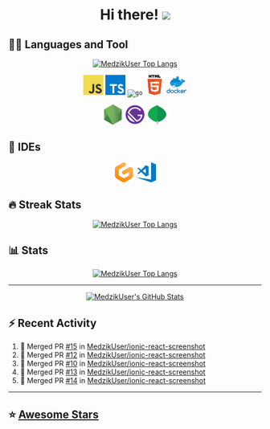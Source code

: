 <h1 align="center">
  Hi there!
  <img src="https://media.giphy.com/media/hvRJCLFzcasrR4ia7z/giphy.gif" width="28">
</h1>

## 👨‍💻 Languages and Tool

<p align="center">
  <a href="https://github.com/anuraghazra/github-readme-stats">
    <img alt="MedzikUser Top Langs" src="https://github-readme-stats.vercel.app/api/top-langs/?username=MedzikUser&theme=radical&count_private=true&layout=compact" />
  </a>
</p>

<p align="center">
  <code><img src="https://raw.githubusercontent.com/github/explore/main/topics/javascript/javascript.png" alt="javascript" width="40" height="40" /></code>
  <code><img src="https://raw.githubusercontent.com/github/explore/main/topics/typescript/typescript.png" alt="typescript" width="40" height="40" /></code>
  <code><img src="https://golang.org/doc/gopher/favicon.svg" alt="go" width="40" height="40" /></code>
  <code><img src="https://raw.githubusercontent.com/github/explore/main/topics/html/html.png" alt="html" width="40" height="40" /></code>
  <code><img src="https://raw.githubusercontent.com/github/explore/main/topics/docker/docker.png" alt="docker" width="40" height="40" /></code>
</p>

<p align="center">
  <code><img src="https://raw.githubusercontent.com/github/explore/main/topics/nodejs/nodejs.png" alt="nodejs" width="40" height="40" /></code>
  <code><img src="https://raw.githubusercontent.com/github/explore/main/topics/gatsby/gatsby.png" alt="gatsby" width="40" height="40" /></code>
  <code><img src="icons/mongodb/mongodb.svg" alt="mongodb" width="40" height="40" /></code>
</p>

## 📝 IDEs

<p align="center">
  <code><img src="https://raw.githubusercontent.com/github/explore/main/topics/gitpod/gitpod.png" alt="gitpod" width="40" height="40" /></code>
  <code><img src="https://raw.githubusercontent.com/github/explore/main/topics/visual-studio-code/visual-studio-code.png" alt="vscode" width="40" height="40" /></code>
</p>

## 🔥 Streak Stats

<p align="center">
  <a href="https://git.io/streak-stats">
    <img alt="MedzikUser Top Langs" src="https://github-readme-streak-stats.herokuapp.com/?user=MedzikUser&theme=dracula" />
  </a>
</p>

## 📊 Stats

<p align="center">
  <a href="https://github.com/ashutosh00710/github-readme-activity-graph">
    <img alt="MedzikUser Top Langs" src="https://activity-graph.herokuapp.com/graph?username=MedzikUser&bg_color=1F222E&color=F8D866&line=F85D7F&point=FFFFFF&hide_border=true" />
  </a>
</p>

---

<p align="center">
  <a href="https://github.com/anuraghazra/github-readme-stats">
    <img alt="MedzikUser's GitHub Stats" src="https://github-readme-stats.vercel.app/api?username=MedzikUser&show_icons=true&theme=radical&line_height=27&include_all_commits=true&count_private=true" />
  </a>
</p>

## ⚡ Recent Activity

<!--START_SECTION:activity-->
1. 🎉 Merged PR [#15](https://github.com/MedzikUser/ionic-react-screenshot/pull/15) in [MedzikUser/ionic-react-screenshot](https://github.com/MedzikUser/ionic-react-screenshot)
2. 🎉 Merged PR [#12](https://github.com/MedzikUser/ionic-react-screenshot/pull/12) in [MedzikUser/ionic-react-screenshot](https://github.com/MedzikUser/ionic-react-screenshot)
3. 🎉 Merged PR [#10](https://github.com/MedzikUser/ionic-react-screenshot/pull/10) in [MedzikUser/ionic-react-screenshot](https://github.com/MedzikUser/ionic-react-screenshot)
4. 🎉 Merged PR [#13](https://github.com/MedzikUser/ionic-react-screenshot/pull/13) in [MedzikUser/ionic-react-screenshot](https://github.com/MedzikUser/ionic-react-screenshot)
5. 🎉 Merged PR [#14](https://github.com/MedzikUser/ionic-react-screenshot/pull/14) in [MedzikUser/ionic-react-screenshot](https://github.com/MedzikUser/ionic-react-screenshot)
<!--END_SECTION:activity-->

---

## ⭐ [Awesome Stars](AWESOME-STARS.md)

